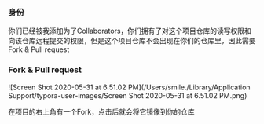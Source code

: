 ### 身份

你们已经被我添加为了Collaborators，你们拥有了对这个项目仓库的读写权限和向该仓库远程提交的权限，但是这个项目仓库不会出现在你们的仓库里，因此需要Fork & Pull request

### Fork & Pull request

![Screen Shot 2020-05-31 at 6.51.02 PM](/Users/smile./Library/Application Support/typora-user-images/Screen Shot 2020-05-31 at 6.51.02 PM.png)

在项目的右上角有一个Fork，点击后就会将它镜像到你的仓库

